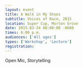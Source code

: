 ```yaml
---
layout: event
title: A Walk in My Shoes
subtitle: Voices of Race, 2015
location: Super Cup, Morton Grove
date: 2015-03-24 00:00:00 -0600
times: 6:00 p.m.
audiences: ['All ages']
types: ['Workshop', 'Lecture']
registration: 
---
```

Open Mic, Storytelling
